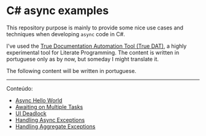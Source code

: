 # C# async examples

This repository purpose is mainly to provide some nice use cases and techniques when developing `async` code in C#.

I've used the [True Documentation Automation Tool (True DAT)](https://github.com/MrDallOca/true-documentation-automation-tool), a highly experimental tool for Literate Programming. The content is written in portuguese only as by now, but someday I might translate it.

The following content will be written in portuguese.

---

Conteúdo:
* [Async Hello World](AsyncExamples/Main/Program.md)
* [Awaiting on Multiple Tasks](AsyncExamples/AwaitingMultipleTasks/Program.md)
* [UI Deadlock](AsyncExamples/UIDeadlock/MainWindow.xaml.md)
* [Handling Async Exceptions](AsyncExamples/HandlingAsyncExceptions/Program.md)
* [Handling Aggregate Exceptions](AsyncExamples/HandlingAggregateExceptions/Program.md)
